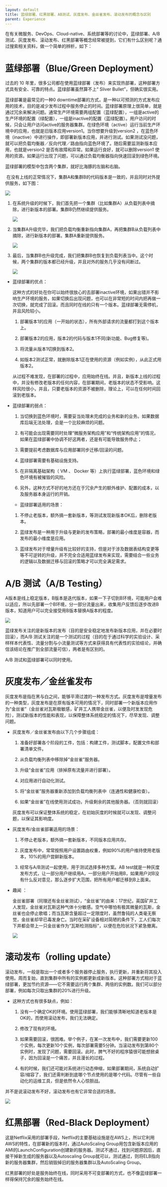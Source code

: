 ```yaml
---
layout: default
title: 蓝绿部署、红黑部署、AB测试、灰度发布、金丝雀发布、滚动发布的概念与区别
parent: Experience
---
```


在有关微服务、DevOps、Cloud-native、系统部署等的讨论中，蓝绿部署、A/B 测试、灰度发布、滚动发布、红黑部署等概念经常被提到，它们有什么区别呢？通过搜索相关资料，做一个简单的辨析，如下：

# 蓝绿部署（Blue/Green Deployment）

过去的 10 年里，很多公司都在使用蓝绿部署（发布）来实现热部署，这种部署方式具有安全、可靠的特点。蓝绿部署虽然算不上“ Sliver Bullet”，但确实很实用。

蓝绿部署是最常见的一种0 downtime部署的方式，是一种以可预测的方式发布应用的技术，目的是减少发布过程中服务停止的时间。蓝绿部署原理上很简单，就是通过冗余来解决问题。通常生产环境需要两组配置（蓝绿配置），一组是active的生产环境的配置（绿配置），一组是inactive的配置（蓝绿配置）。用户访问的时候，只会让用户访问active的服务器集群。在绿色环境（active）运行当前生产环境中的应用，也就是旧版本应用version1。当你想要升级到version2 ，在蓝色环境（inactive）中进行操作，即部署新版本应用，并进行测试。如果测试没问题，就可以把负载均衡器／反向代理／路由指向蓝色环境了。随后需要监测新版本应用，也就是version2 是否有故障和异常。如果运行良好，就可以删除version1 使用的资源。如果运行出现了问题，可以通过负载均衡器指向快速回滚到绿色环境。

蓝绿部署的模型中包含两个集群，就好比海豚的左脑和右脑。

 在没有上线的正常情况下，集群A和集群B的代码版本是一致的，并且同时对外提供服务，如下图：

![](../../assets/images/Experience/attachments/蓝绿部署、红黑部署、AB测试、灰度发布、金丝雀发布、滚动发布的概念与区别_image_0.png)

1. 在系统升级的时候下，我们首先把一个集群（比如集群A）从负载列表中摘除，进行新版本的部署。集群B仍然继续提供服务。

    ![](../../assets/images/Experience/attachments/蓝绿部署、红黑部署、AB测试、灰度发布、金丝雀发布、滚动发布的概念与区别_image_1.png)

1. 当集群A升级完毕，我们把负载均衡重新指向集群A，再把集群B从负载列表中摘除，进行新版本的部署。集群A重新提供服务。

    ![](../../assets/images/Experience/attachments/蓝绿部署、红黑部署、AB测试、灰度发布、金丝雀发布、滚动发布的概念与区别_image_2.png)

1. 最后，当集群B也升级完成，我们把集群B也恢复到负载列表当中。这个时候，两个集群的版本都已经升级，并且对外的服务几乎没有间断过。

    ![](../../assets/images/Experience/attachments/蓝绿部署、红黑部署、AB测试、灰度发布、金丝雀发布、滚动发布的概念与区别_image_3.png)

- 蓝绿部署的优点：

    这种方式的好处在你可以始终很放心的去部署inactive环境，如果出错并不影响生产环境的服务，如果切换后出现问题，也可以在非常短的时间内把再做一次切换，就完成了回滚。而且同时在线的只有一个版本。蓝绿部署无需停机，并且风险较小。

    1. 部署版本1的应用（一开始的状态），所有外部请求的流量都打到这个版本上。

    1. 部署版本2的应用，版本2的代码与版本1不同(新功能、Bug修复等)。

    1. 将流量从版本1切换到版本2。

    1. 如版本2测试正常，就删除版本1正在使用的资源（例如实例），从此正式用版本2。

    从过程不难发现，在部署的过程中，应用始终在线。并且，新版本上线的过程中，并没有修改老版本的任何内容，在部署期间，老版本的状态不受影响。这样风险很小，并且，只要老版本的资源不被删除，理论上，可以在任何时间回滚到老版本。

- 蓝绿部署的弱点：

    1. 当切换到蓝色环境时，需要妥当处理未完成的业务和新的业务。如果数据库后端无法处理，会是一个比较麻烦的问题。

    1. 有可能会出现需要同时处理“微服务架构应用”和“传统架构应用”的情况，如果在蓝绿部署中协调不好这两者，还是有可能导致服务停止；

    1. 需要提前考虑数据库与应用部署同步迁移/回滚的问题。

    1. 蓝绿部署需要有基础设施支持。

    1. 在非隔离基础架构（ VM 、 Docker 等）上执行蓝绿部署，蓝色环境和绿色环境有被摧毁的风险。

    1. 另外，这种方式不好的地方还在于冗余产生的额外维护、配置的成本，以及服务器本身运行的开销。

    - 蓝绿部署适用的场景：

    1. 不停止老版本，额外搞一套新版本，等测试发现新版本OK后，删除老版本。

    1. 蓝绿发布是一种用于升级与更新的发布策略，部署的最小维度是容器，而发布的最小维度是应用。

    1. 蓝绿发布对于增量升级有比较好的支持，但是对于涉及数据表结构变更等等不可逆转的升级，并不完全合适用蓝绿发布来实现，需要结合一些业务的逻辑以及数据迁移与回滚的策略才可以完全满足需求。

# A/B 测试（A/B Testing）

A版本是线上稳定版本，B版本是迭代版本，如果一下子切到B环境，可能用户会难以适应，所以先部署一个B环境，分一部分流量出来，收集用户反馈后逐步改进B版本，知道用户可以完全接受用B版本替换A版本的程度。

![](../../assets/images/Experience/attachments/蓝绿部署、红黑部署、AB测试、灰度发布、金丝雀发布、滚动发布的概念与区别_image_4.png)

蓝绿发布关注的是新版本的发布（目的是安全稳定地发布新版本应用，并在必要时回滚），而A/B 测试关注的是一个测试的过程（目的在于通过科学的实验设计、采样样本代表性、流量分割与小流量测试等方式来获得具有代表性的实验结论，并确信该结论在推广到全部流量可信），两者是有区别的。

A/B 测试和蓝绿部署可以同时使用。

# 灰度发布／金丝雀发布

灰度发布是指在黑与白之间，能够平滑过渡的一种发布方式。灰度发布是增量发布的一种类型，灰度发布是在原有版本可用的情况下，同时部署一个新版本应用作为“金丝雀”（金丝雀对瓦斯极敏感，矿井工人携带金丝雀，以便及时发发现危险），测试新版本的性能和表现，以保障整体系统稳定的情况下，尽早发现、调整问题。

- 灰度发布／金丝雀发布由以下几个步骤组成：

    1. 准备好部署各个阶段的工件，包括：构建工件，测试脚本，配置文件和部署清单文件。

    1. 从负载均衡列表中移除掉“金丝雀”服务器。

    1. 升级“金丝雀”应用（排掉原有流量并进行部署）。

    1. 对应用进行自动化测试。

    1. 将“金丝雀”服务器重新添加到负载均衡列表中（连通性和健康检查）。

    1. 如果“金丝雀”在线使用测试成功，升级剩余的其他服务器。（否则就回滚）

    灰度发布可以保证整体系统的稳定，在初始灰度的时候就可以发现、调整问题，以保证其影响度。

- 灰度发布/金丝雀部署适用的场景：

    1. 不停止老版本，额外搞一套新版本，不同版本应用共存。

    1. 灰度发布中，常常按照用户设置路由权重，例如90%的用户维持使用老版本，10%的用户尝鲜新版本。

    1. 经常与A/B测试一起使用，用于测试选择多种方案。AB test就是一种灰度发布方式，让一部分用户继续用A，一部分用户开始用B，如果用户对B没有什么反对意见，那么逐步扩大范围，把所有用户都迁移到B上面来。

- 趣闻 ：

    金丝雀部署（同理还有金丝雀测试），“金丝雀”的由来：17世纪，英国矿井工人发现，金丝雀对瓦斯这种气体十分敏感。空气中哪怕有极其微量的瓦斯，金丝雀也会停止歌唱；而当瓦斯含量超过一定限度时，虽然鲁钝的人类毫无察觉，金丝雀却早已毒发身亡。当时在采矿设备相对简陋的条件下，工人们每次下井都会带上一只金丝雀作为“瓦斯检测指标”，以便在危险状况下紧急撤离。

    ![](../../assets/images/Experience/attachments/蓝绿部署、红黑部署、AB测试、灰度发布、金丝雀发布、滚动发布的概念与区别_image_5.png)

# 滚动发布（rolling update）

滚动发布，一般是取出一个或者多个服务器停止服务，执行更新，并重新将其投入使用。周而复始，直到集群中所有的实例都更新成新版本。这种部署方式相对于蓝绿部署，更加节约资源——它不需要运行两个集群、两倍的实例数。我们可以部分部署，例如每次只取出集群的20%进行升级。

- 这种方式也有很多缺点，例如：

    1. 没有一个确定OK的环境。使用蓝绿部署，我们能够清晰地知道老版本是OK的，而使用滚动发布，我们无法确定。

    1. 修改了现有的环境。

    1. 如果需要回滚，很困难。举个例子，在某一次发布中，我们需要更新100个实例，每次更新10个实例，每次部署需要5分钟。当滚动发布到第80个实例时，发现了问题，需要回滚。此时，脾气不好的程序猿很可能想掀桌子，因为回滚是一个痛苦，并且漫长的过程。

    1. 有的时候，我们还可能对系统进行动态伸缩，如果部署期间，系统自动扩容/缩容了，我们还需判断到底哪个节点使用的是哪个代码。尽管有一些自动化的运维工具，但是依然令人心惊胆战。

并不是说滚动发布不好，滚动发布也有它非常合适的场景。

![](../../assets/images/Experience/attachments/蓝绿部署、红黑部署、AB测试、灰度发布、金丝雀发布、滚动发布的概念与区别_image_6.png)

# 红黑部署（Red-Black Deployment）

这是Netflix采用的部署手段，Netflix的主要基础设施是在AWS上，所以它利用AWS的特性，在部署新的版本时，通过AutoScaling Group用包含新版本应用的AMI的LaunchConfiguration创建新的服务器。测试不通过，找到问题原因后，直接干掉新生成的服务器以及Autoscaling Group就可以，测试通过，则将ELB指向新的服务器集群，然后销毁掉旧的服务器集群以及AutoScaling Group。

红黑部署的好处是服务始终在线，同时采用不可变部署的方式，也不像蓝绿部署一样得保持冗余的服务始终在线。